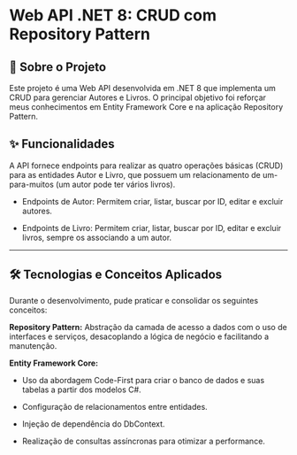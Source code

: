 # Web API .NET 8: CRUD com Repository Pattern

## 📖 Sobre o Projeto

Este projeto é uma Web API desenvolvida em .NET 8 que implementa um CRUD para gerenciar Autores e Livros. O principal objetivo foi reforçar meus conhecimentos em Entity Framework Core e na aplicação Repository Pattern.



## ✨ Funcionalidades

A API fornece endpoints para realizar as quatro operações básicas (CRUD) para as entidades Autor e Livro, que possuem um relacionamento de um-para-muitos (um autor pode ter vários livros).

- Endpoints de Autor: Permitem criar, listar, buscar por ID, editar e excluir autores.

- Endpoints de Livro: Permitem criar, listar, buscar por ID, editar e excluir livros, sempre os associando a um autor.

---

## 🛠️ Tecnologias e Conceitos Aplicados

Durante o desenvolvimento, pude praticar e consolidar os seguintes conceitos:

**Repository Pattern:** Abstração da camada de acesso a dados com o uso de interfaces e serviços, desacoplando a lógica de negócio e facilitando a manutenção.

**Entity Framework Core:**

- Uso da abordagem Code-First para criar o banco de dados e suas tabelas a partir dos modelos C#.

- Configuração de relacionamentos entre entidades.

- Injeção de dependência do DbContext.

- Realização de consultas assíncronas para otimizar a performance.
